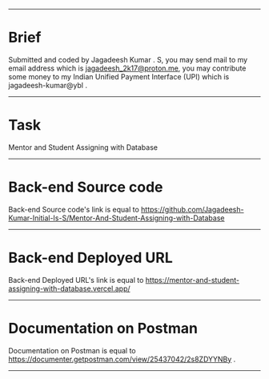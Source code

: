 <hr/>

# Brief

Submitted and coded by Jagadeesh Kumar . S, you may send mail to my email address which is jagadeesh_2k17@proton.me, you may contribute some money to my Indian Unified Payment Interface (UPI) which is jagadeesh-kumar@ybl .

<hr/>

# Task 

Mentor and Student Assigning with Database

<hr/>

# Back-end Source code

Back-end Source code's link is equal to https://github.com/Jagadeesh-Kumar-Initial-Is-S/Mentor-And-Student-Assigning-with-Database

<hr/>

# Back-end Deployed URL

Back-end Deployed URL's link is equal to https://mentor-and-student-assigning-with-database.vercel.app/

<hr/>

# Documentation on Postman

Documentation on Postman is equal to https://documenter.getpostman.com/view/25437042/2s8ZDYYNBy .

<hr/>
